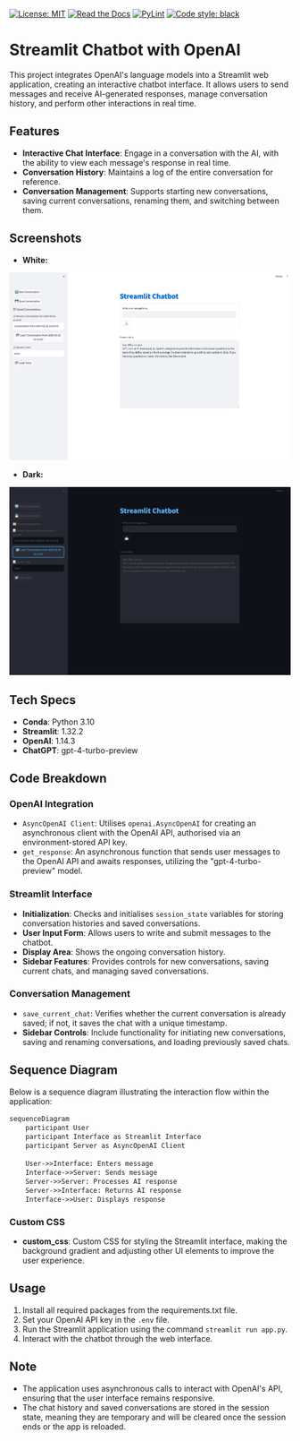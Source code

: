 [![License: MIT](https://img.shields.io/badge/License-MIT-purple.svg)](https://github.com/arturogonzalezm/chatbot_chatgpt/blob/master/LICENSE)
[![Read the Docs](https://img.shields.io/readthedocs/:packageName)](https://github.com/arturogonzalezm/chatbot_chatgpt/wiki)
[![PyLint](https://github.com/arturogonzalezm/chatbot_chatgpt/actions/workflows/workflow.yml/badge.svg)](https://github.com/arturogonzalezm/chatbot_chatgpt/actions/workflows/workflow.yml)
[![Code style: black](https://img.shields.io/badge/code%20style-black-000000.svg)](https://github.com/arturogonzalezm/chatbot_chatgpt)

# Streamlit Chatbot with OpenAI

This project integrates OpenAI's language models into a Streamlit web application, creating an interactive chatbot interface. It allows users to send messages and receive AI-generated responses, manage conversation history, and perform other interactions in real time.

## Features

- **Interactive Chat Interface**: Engage in a conversation with the AI, with the ability to view each message's response in real time.
- **Conversation History**: Maintains a log of the entire conversation for reference.
- **Conversation Management**: Supports starting new conversations, saving current conversations, renaming them, and switching between them.

## Screenshots

- **White:**

![white](images/white.png)

- **Dark:**

![dark](images/dark.png)

## Tech Specs

- **Conda**: Python 3.10
- **Streamlit**: 1.32.2
- **OpenAI**: 1.14.3
- **ChatGPT**: gpt-4-turbo-preview

## Code Breakdown

### OpenAI Integration

- `AsyncOpenAI Client`: Utilises `openai.AsyncOpenAI` for creating an asynchronous client with the OpenAI API, authorised via an environment-stored API key.
- `get_response`: An asynchronous function that sends user messages to the OpenAI API and awaits responses, utilizing the "gpt-4-turbo-preview" model.

### Streamlit Interface

- **Initialization**: Checks and initialises `session_state` variables for storing conversation histories and saved conversations.
- **User Input Form**: Allows users to write and submit messages to the chatbot.
- **Display Area**: Shows the ongoing conversation history.
- **Sidebar Features**: Provides controls for new conversations, saving current chats, and managing saved conversations.

### Conversation Management

- `save_current_chat`: Verifies whether the current conversation is already saved; if not, it saves the chat with a unique timestamp.
- **Sidebar Controls**: Include functionality for initiating new conversations, saving and renaming conversations, and loading previously saved chats.

## Sequence Diagram

Below is a sequence diagram illustrating the interaction flow within the application:

```mermaid
sequenceDiagram
    participant User
    participant Interface as Streamlit Interface
    participant Server as AsyncOpenAI Client

    User->>Interface: Enters message
    Interface->>Server: Sends message
    Server->>Server: Processes AI response
    Server->>Interface: Returns AI response
    Interface->>User: Displays response
```

### Custom CSS

- **custom_css**: Custom CSS for styling the Streamlit interface, making the background gradient and adjusting other UI elements to improve the user experience.

## Usage

1. Install all required packages from the requirements.txt file.
2. Set your OpenAI API key in the `.env` file.
3. Run the Streamlit application using the command `streamlit run app.py`.
4. Interact with the chatbot through the web interface.

## Note

- The application uses asynchronous calls to interact with OpenAI's API, ensuring that the user interface remains responsive.
- The chat history and saved conversations are stored in the session state, meaning they are temporary and will be cleared once the session ends or the app is reloaded.

